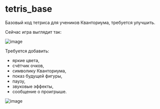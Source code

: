 # tetris_base
Базовый код тетриса для учеников Кванториума, требуется улучшить.

Сейчас игра выглядит так:

![image](https://github.com/predzemshar2/tetris_base/assets/78622924/eea75904-af7c-445c-a337-8e40abae3131)

Требуется добавить:
- яркие цвета, 
- счётчик очков, 
- символику Кванториума,
- показ будущей фигуры,
- паузу, 
- звуковые эффекты, 
- сообщение о проигрыше.

![image](https://github.com/predzemshar2/tetris_base/assets/160653035/701b266d-3794-4f05-99b3-fd1bd0b1a26c)

